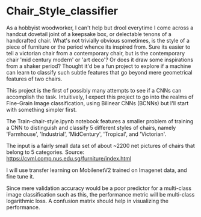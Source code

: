 # Chair_Style_classifier

As a hobbyist woodworker, I can't help but drool everytime I come across a handcut dovetail joint of a keepsake box, or delectable tenons of a handcrafted chair. What's not trivially obvious sometimes, is the style of a piece of furniture or the period whence its inspired from. 
Sure its easier to tell a victorian chair from a contemporary chair, but is the contemporary chair 'mid century modern' or 'art deco'? Or does it draw some inspirations from a shaker period? Thought it'd be a fun project to explore if a machine can learn to classify such subtle features that go beyond mere geometrical features of two chairs.

This project is the first of possibly many attempts to see if a CNNs can accomplish the task. Intuitively, I expect this project to go into the realms of Fine-Grain Image classification, using Bilinear CNNs (BCNNs) but I'll start with something simpler first.

The Train-chair-style.ipynb notebook features a smaller problem of training a CNN to distinguish and classify 5 different styles of chairs, namely 'Farmhouse', 'Industrial', 'MidCentury', 'Tropical', and 'Victorian'. 

The input is a fairly small data set of about ~2200 net pictures of chairs that belong to 5 categories. Source: https://cvml.comp.nus.edu.sg/furniture/index.html

I will use transfer learning on MobilenetV2 trained on Imagenet data, and fine tune it.

Since mere validation accuracy would be a poor predictor for a multi-class image classification such as this, the performance metric will be multi-class logarithmic loss. A confusion matrix should help in visualizing the performance. 

